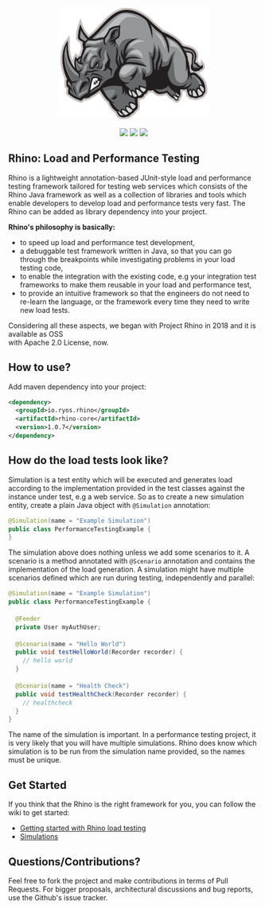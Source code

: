 <p align="center">
  <img src="https://github.com/bagdemir/rhino/blob/master/rhino_works.png"  width="300"/>
</p>

<p align="center">
  <img src="https://travis-ci.org/bagdemir/rhino.svg?branch=master" />
  <img src="https://img.shields.io/badge/rhino--core-1.0.7-%2364b53a.svg" />
  <img src="https://img.shields.io/badge/archetype-1.0.7-%233e81be.svg" />
</p>

## Rhino: Load and Performance Testing

Rhino is a lightweight annotation-based JUnit-style load and performance testing framework tailored 
for 
testing web services which consists of the Rhino Java framework as well as a collection of libraries
 and tools which enable developers to develop load and performance tests very fast. The Rhino can be 
 added as library dependency into your project.

**Rhino's philosophy is basically:**

* to speed up load and performance test development,
* a debuggable test framework written in Java, so that you can go through the breakpoints while 
investigating problems in your load testing code, 
* to enable the integration with the existing code, e.g your integration test frameworks to 
make them reusable in your load and performance test,
* to provide an intuitive framework so that the engineers do not need to re-learn the language, or
the framework every time they need to write new load tests.

Considering all these aspects, we began with Project Rhino in 2018 and it is available as OSS  
with Apache 2.0 License, now.

## How to use?

Add maven dependency into your project:

```xml
<dependency>
  <groupId>io.ryos.rhino</groupId>
  <artifactId>rhino-core</artifactId>
  <version>1.0.7</version>
</dependency>
```

## How do the load tests look like?

Simulation is a test entity which will be executed and generates load according to the 
implementation provided in the test classes against the instance under test, e.g a web 
service. So as to create a new simulation entity, create a plain Java object with `@Simulation` 
annotation: 

```java
@Simulation(name = "Example Simulation")
public class PerformanceTestingExample {
}
```

The simulation above does nothing unless we add some scenarios to it. A scenario is a method 
annotated with `@Scenario` annotation and contains the implementation of the load generation. A simulation 
might have multiple scenarios defined which are run during testing, independently and parallel:

```java
@Simulation(name = "Example Simulation")
public class PerformanceTestingExample {
  
  @Feeder
  private User myAuthUser;

  @Scenario(name = "Hello World")
  public void testHelloWorld(Recorder recorder) {
    // hello world
  }

  @Scenario(name = "Health Check")
  public void testHealthCheck(Recorder recorder) {
    // healthcheck 
  }
}
```

The name of the simulation is important. In a performance testing project, it is very likely that 
you will have multiple simulations. Rhino does know which simulation is to be run from the 
simulation name provided, so the names must be unique. 

## Get Started

If you think that the Rhino is the right framework for you, you can follow the wiki to get started:

* [Getting started with Rhino load testing](https://github.com/bagdemir/rhino/wiki/Getting-Started)
* [Simulations](https://github.com/bagdemir/rhino/wiki/Simulations)

Questions/Contributions?
---

Feel free to fork the project and make contributions in terms of Pull Requests. For bigger 
proposals, architectural discussions and bug reports, use the Github's issue tracker.

